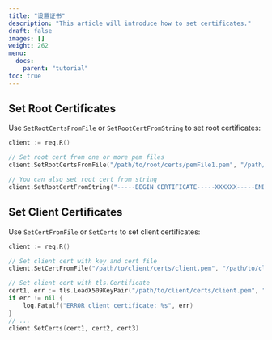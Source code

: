 ```yaml
---
title: "设置证书"
description: "This article will introduce how to set certificates."
draft: false
images: []
weight: 262
menu:
  docs:
    parent: "tutorial"
toc: true
---
```


## Set Root Certificates

Use `SetRootCertsFromFile` or `SetRootCertFromString` to set root certificates:

```go
client := req.R()

// Set root cert from one or more pem files
client.SetRootCertsFromFile("/path/to/root/certs/pemFile1.pem", "/path/to/root/certs/pemFile2.pem", "/path/to/root/certs/pemFile3.pem")

// You can also set root cert from string
client.SetRootCertFromString("-----BEGIN CERTIFICATE-----XXXXXX-----END CERTIFICATE-----")
```

## Set Client Certificates

Use `SetCertFromFile` or `SetCerts` to set client certificates:

```go
client := req.R()

// Set client cert with key and cert file
client.SetCertFromFile("/path/to/client/certs/client.pem", "/path/to/client/certs/client.key") // Set client cert and key cert file

// Set client cert with tls.Certificate
cert1, err := tls.LoadX509KeyPair("/path/to/client/certs/client.pem", "/path/to/client/certs/client.key")
if err != nil {
    log.Fatalf("ERROR client certificate: %s", err)
}
// ...
client.SetCerts(cert1, cert2, cert3)
```
